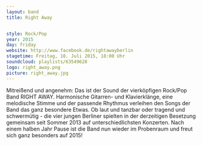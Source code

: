```yaml
---
layout: band
title: Right Away


style: Rock/Pop
year: 2015
day: friday
website: http://www.facebook.de/rightawayberlin
stagetime: Freitag, 10. Juli 2015, 18:00 Uhr
soundcloud: playlists/63549628
logo: right_away.png
picture: right_away.jpg
---
```

Mitreißend und angenehm: Das ist der Sound der vierköpfigen Rock/Pop Band
RIGHT AWAY. Harmonische Gitarren- und Klavierklänge, eine melodische Stimme
und der passende Rhythmus verleihen den Songs der Band das ganz besondere
Etwas. Ob laut und tanzbar oder tragend und schwermütig - die vier jungen
Berliner spielten in der derzeitigen Besetzung gemeinsam seit Sommer 2013 auf
unterschiedlichsten Konzerten. Nach einem halben Jahr Pause ist die Band nun
wieder im Probenraum und freut sich ganz besonders auf 2015!

